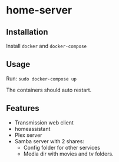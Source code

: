 # home-server

## Installation
Install `docker` and `docker-compose`

## Usage
Run: `sudo docker-compose up`

The containers should auto restart.

## Features
* Transmission web client
* homeassistant
* Plex server
* Samba server with 2 shares:
    * Config folder for other services
    * Media dir with movies and tv folders.
